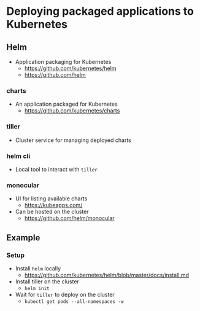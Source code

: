 # Deploying packaged applications to Kubernetes

## Helm

* Application packaging for Kubernetes
    * https://github.com/kubernetes/helm
    * https://github.com/helm

### charts

* An application packaged for Kubernetes
    * https://github.com/kubernetes/charts

### tiller

* Cluster service for managing deployed charts

### helm cli

* Local tool to interact with `tiller`

### monocular

* UI for listing available charts
    * https://kubeapps.com/
* Can be hosted on the cluster
    * https://github.com/helm/monocular

## Example

### Setup

* Install `helm` locally
    * https://github.com/kubernetes/helm/blob/master/docs/install.md
* Install tiller on the cluster
    * `helm init`
* Wait for `tiller` to deploy on the cluster
    * `kubectl get pods --all-namespaces -w`
